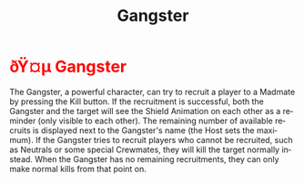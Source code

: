 ﻿---
lang: en-US
title: Gangster
prev: Fireworker
next: Godfather
---
# <font color="red">ðŸ¤µ <b>Gangster</b></font> <Badge text="Support" type="tip" vertical="middle"/>

The Gangster, a powerful character, can try to recruit a player to a Madmate by pressing the Kill button. If the recruitment is successful, both the Gangster and the target will see the Shield Animation on each other as a reminder (only visible to each other). The remaining number of available recruits is displayed next to the Gangster's name (the Host sets the maximum). If the Gangster tries to recruit players who cannot be recruited, such as Neutrals or some special Crewmates, they will kill the target normally instead. When the Gangster has no remaining recruitments, they can only make normal kills from that point on.